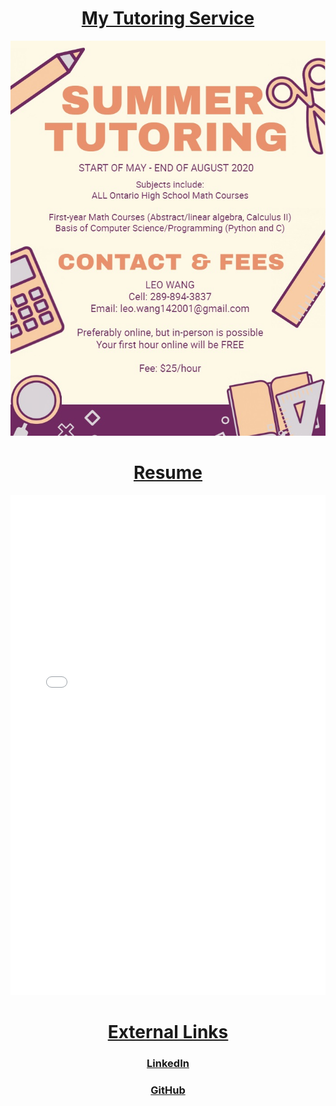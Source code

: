 <html>
<head>

</head>

<body>

  <h1 style="text-align:center;"><b><u>My Tutoring Service</u></b></h1>
  <img src="Summer Tutor.jpg" alt="Summer ad">

  <h1 style="text-align:center;"><b><u>Resume</u></b></h1>
  <div class="container">
    <embed src="Resume.pdf" width="100%" height="800px" />
  </div>

  <h1 style="text-align:center;"><b><u>External Links</u></b></h1>
  
  <h3 style="text-align:center;"> <a href="https://www.linkedin.com/in/leo-wang-955982193">LinkedIn</a> </h3>
  <h3 style="text-align:center;"> <a href="https://github.com/Asi4n-Inv4sion">GitHub</a> </h3>

</body>

</html>
